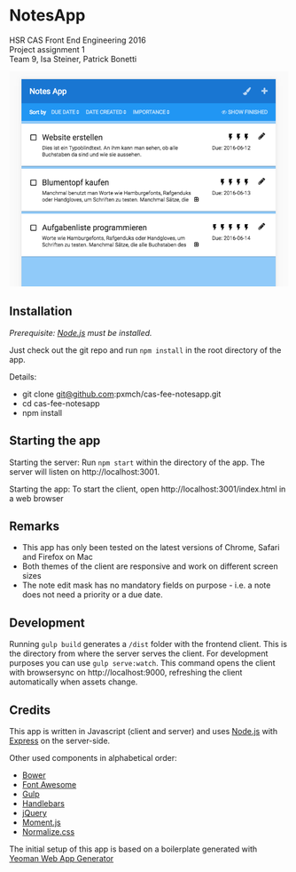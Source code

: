 # NotesApp
HSR CAS Front End Engineering 2016<br>
Project assignment 1<br>
Team 9, Isa Steiner, Patrick Bonetti  


![screenshot of the app](screenshot.png "screenshot of the app")


## Installation

_Prerequisite: [Node.js](https://nodejs.org) must be installed._

Just check out the git repo and run `npm install` in the root directory of the app.

Details:
* git clone git@github.com:pxmch/cas-fee-notesapp.git
* cd cas-fee-notesapp
* npm install


## Starting the app

Starting the server:
Run `npm start` within the directory of the app. The server will listen on http://localhost:3001.

Starting the app:
To start the client, open http://localhost:3001/index.html in a web browser

## Remarks
* This app has only been tested on the latest versions of Chrome, Safari and Firefox on Mac
* Both themes of the client are responsive and work on different screen sizes
* The note edit mask has no mandatory fields on purpose - i.e. a note does not need a priority or a due date.

## Development
Running `gulp build` generates a `/dist` folder with the frontend client. This is the directory from where the server serves the client.
For development purposes you can use `gulp serve:watch`. This command opens the client with browsersync on http://localhost:9000, refreshing the client automatically when assets change. 

## Credits
This app is written in Javascript (client and server) and uses [Node.js](https://nodejs.org/) with
[Express](http://expressjs.com) on the server-side. 

Other used components in alphabetical order:
- [Bower](https://bower.io)
- [Font Awesome](http://fontawesome.io)
- [Gulp](http://gulpjs.com) 
- [Handlebars](http://handlebarsjs.com)
- [jQuery](https://jquery.com)
- [Moment.js](http://momentjs.com/)
- [Normalize.css](https://necolas.github.io/normalize.css/)

The initial setup of this app is based on a boilerplate generated with [Yeoman Web App Generator](https://github.com/yeoman/generator-webapp#readme)
